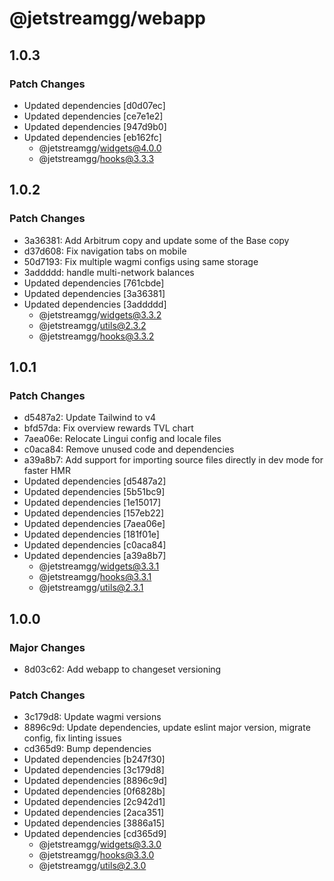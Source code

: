 # @jetstreamgg/webapp

## 1.0.3

### Patch Changes

- Updated dependencies [d0d07ec]
- Updated dependencies [ce7e1e2]
- Updated dependencies [947d9b0]
- Updated dependencies [eb162fc]
  - @jetstreamgg/widgets@4.0.0
  - @jetstreamgg/hooks@3.3.3

## 1.0.2

### Patch Changes

- 3a36381: Add Arbitrum copy and update some of the Base copy
- d37d608: Fix navigation tabs on mobile
- 50d7193: Fix multiple wagmi configs using same storage
- 3addddd: handle multi-network balances
- Updated dependencies [761cbde]
- Updated dependencies [3a36381]
- Updated dependencies [3addddd]
  - @jetstreamgg/widgets@3.3.2
  - @jetstreamgg/utils@2.3.2
  - @jetstreamgg/hooks@3.3.2

## 1.0.1

### Patch Changes

- d5487a2: Update Tailwind to v4
- bfd57da: Fix overview rewards TVL chart
- 7aea06e: Relocate Lingui config and locale files
- c0aca84: Remove unused code and dependencies
- a39a8b7: Add support for importing source files directly in dev mode for faster HMR
- Updated dependencies [d5487a2]
- Updated dependencies [5b51bc9]
- Updated dependencies [1e15017]
- Updated dependencies [157eb22]
- Updated dependencies [7aea06e]
- Updated dependencies [181f01e]
- Updated dependencies [c0aca84]
- Updated dependencies [a39a8b7]
  - @jetstreamgg/widgets@3.3.1
  - @jetstreamgg/hooks@3.3.1
  - @jetstreamgg/utils@2.3.1

## 1.0.0

### Major Changes

- 8d03c62: Add webapp to changeset versioning

### Patch Changes

- 3c179d8: Update wagmi versions
- 8896c9d: Update dependencies, update eslint major version, migrate config, fix linting issues
- cd365d9: Bump dependencies
- Updated dependencies [b247f30]
- Updated dependencies [3c179d8]
- Updated dependencies [8896c9d]
- Updated dependencies [0f6828b]
- Updated dependencies [2c942d1]
- Updated dependencies [2aca351]
- Updated dependencies [3886a15]
- Updated dependencies [cd365d9]
  - @jetstreamgg/widgets@3.3.0
  - @jetstreamgg/hooks@3.3.0
  - @jetstreamgg/utils@2.3.0
